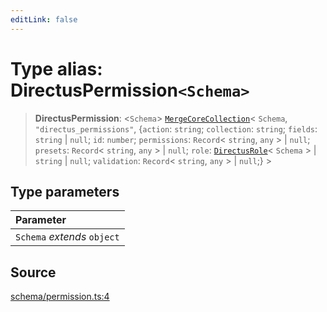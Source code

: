 ```yaml
---
editLink: false
---
```


# Type alias: DirectusPermission`<Schema>`

> **DirectusPermission**: \<`Schema`\>
> [`MergeCoreCollection`](../../types-1/type-aliases/type-alias.MergeCoreCollection.md)\< `Schema`,
> `"directus_permissions"`, \{`action`: `string`; `collection`: `string`; `fields`: `string` \| `null`; `id`: `number`;
> `permissions`: `Record`\< `string`, `any` \> \| `null`; `presets`: `Record`\< `string`, `any` \> \| `null`; `role`:
> [`DirectusRole`](type-alias.DirectusRole.md)\< `Schema` \> \| `string` \| `null`; `validation`: `Record`\< `string`,
> `any` \> \| `null`;} \>

## Type parameters

| Parameter                   |
| :-------------------------- |
| `Schema` _extends_ `object` |

## Source

[schema/permission.ts:4](https://github.com/directus/directus/blob/7789a6c53/sdk/src/schema/permission.ts#L4)
